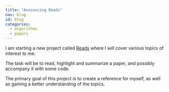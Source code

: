 ```yaml
---
title: "Announcing Reads"
nav: blog
id: blog
categories:
  - algorithms
  - papers
---
```


I am starting a new project called [Reads](/reads) where I will cover various topics of interest to me.

 The task will be to read, highlight and summarize a paper, and possibly accompany it with some code.

The primary goal of this project is to create a reference for myself, as well as gaining a better understanding of the topics.

